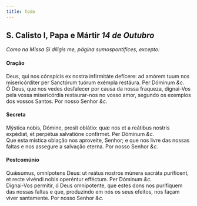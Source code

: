 ```yaml
---
title: todo
---
```

<h2 class="text-center">S. Calisto I, Papa e Mártir <em>14 de Outubro</em></h2>

<em>Como na Missa Si díligis me, página sumospontifices, excepto:</em>

<h4 class="text-center">Oração</h4>
<div class="container-fluid">
<div class="row">
<div class="dropcap text-justify">
Deus, qui nos cónspicis ex nostra infirmitáte defícere: ad amórem tuum nos misericórditer per Sanctórum tuórum exémpla restáura. Per Dóminum <em>&c.</em>
</div>
<div class="dropcap text-justify">
Ó Deus, que nos vedes desfalecer por causa da nossa fraqueza, dignai-Vos pela vossa misericórdia restaurar-nos no vosso amor, segundo os exemplos dos vossos Santos. Por nosso Senhor <em>&c.</em>
</div>
</div>
</div>

<h4 class="text-center">Secreta</h4>
<div class="container-fluid">
<div class="row">
<div class="dropcap text-justify">
Mýstica nobis, Dómine, prosit oblátio: quæ nos et a reátibus nostris expédiat, et perpétua salvatióne confírmet. Per Dóminum <em>&c.</em>
</div>
<div class="dropcap text-justify">
Que esta mística oblação nos aproveite, Senhor; e que nos livre das nossas faltas e nos assegure a salvação eterna. Por nosso Senhor <em>&c.</em>
</div>
</div>
</div>

<h4 class="text-center">Postcomúnio</h4>
<div class="container-fluid">
<div class="row">
<div class="dropcap text-justify">
Quǽsumus, omnípotens Deus: ut reátus nostros múnera sacráta puríficent, et recte vivéndi nobis operéntur efféctum. Per Dóminum <em>&c.</em>
</div>
<div class="dropcap text-justify">
Dignai-Vos permitir, ó Deus omnipotente, que estes dons nos purifiquem das nossas faltas e que, produzindo em nós os seus efeitos, nos façam viver santamente. Por nosso Senhor <em>&c.</em>
</div>
</div>
</div>